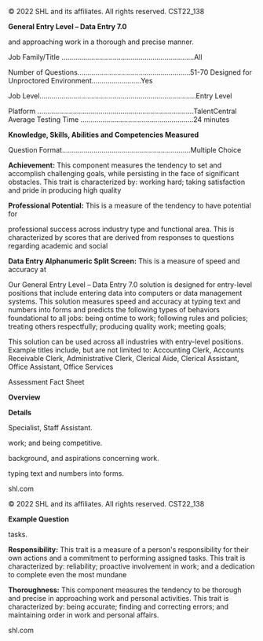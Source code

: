 © 2022 SHL and its affiliates. All rights reserved. CST22\_138

**General Entry Level – Data Entry 7.0**

and approaching work in a thorough and precise manner.

Job Family/Title ...................................................................All

Number of Questions.........................................................51-70 Designed for Unproctored Environment.........................Yes

Job Level...............................................................................Entry Level

Platform ...............................................................................TalentCentral Average Testing Time .........................................................24 minutes

**Knowledge, Skills, Abilities and Competencies Measured**

Question Format.................................................................Multiple Choice

**Achievement:** This component measures the tendency to set and accomplish challenging goals, while persisting in the face of significant obstacles. This trait is characterized by: working hard; taking satisfaction and pride in producing high quality

**Professional Potential:** This is a measure of the tendency to have potential for

professional success across industry type and functional area. This is characterized by scores that are derived from responses to questions regarding academic and social

**Data Entry Alphanumeric Split Screen:** This is a measure of speed and accuracy at

Our General Entry Level – Data Entry 7.0 solution is designed for entry-level positions that include entering data into computers or data management systems. This solution measures speed and accuracy at typing text and numbers into forms and predicts the following types of behaviors foundational to all jobs: being ontime to work; following rules and policies; treating others respectfully; producing quality work; meeting goals;

This solution can be used across all industries with entry-level positions. Example titles include, but are not limited to: Accounting Clerk, Accounts Receivable Clerk, Administrative Clerk, Clerical Aide, Clerical Assistant, Office Assistant, Office Services

Assessment Fact Sheet

**Overview**

**Details**

Specialist, Staff Assistant.

work; and being competitive.

background, and aspirations concerning work.

typing text and numbers into forms.

shl.com

© 2022 SHL and its affiliates. All rights reserved. CST22\_138

**Example Question**

tasks.

**Responsibility:** This trait is a measure of a person's responsibility for their own actions and a commitment to performing assigned tasks. This trait is characterized by: reliability; proactive involvement in work; and a dedication to complete even the most mundane

**Thoroughness:** This component measures the tendency to be thorough and precise in approaching work and personal activities. This trait is characterized by: being accurate; finding and correcting errors; and maintaining order in work and personal affairs.

shl.com
